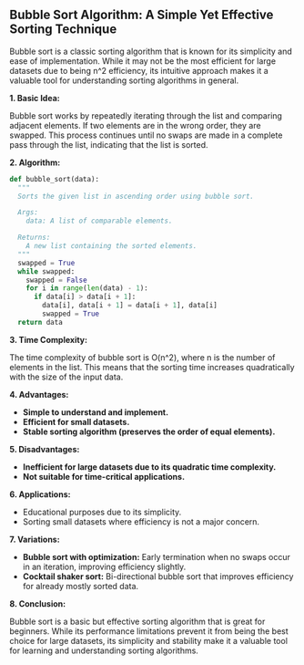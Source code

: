## Bubble Sort Algorithm: A Simple Yet Effective Sorting Technique

Bubble sort is a classic sorting algorithm that is known for its simplicity and ease of implementation. While it may not be the most efficient for large datasets due to being n^2 efficiency, its intuitive approach makes it a valuable tool for understanding sorting algorithms in general.

**1. Basic Idea:**

Bubble sort works by repeatedly iterating through the list and comparing adjacent elements. If two elements are in the wrong order, they are swapped. This process continues until no swaps are made in a complete pass through the list, indicating that the list is sorted.

**2. Algorithm:**


```python
def bubble_sort(data):
  """
  Sorts the given list in ascending order using bubble sort.

  Args:
    data: A list of comparable elements.

  Returns:
    A new list containing the sorted elements.
  """
  swapped = True
  while swapped:
    swapped = False
    for i in range(len(data) - 1):
      if data[i] > data[i + 1]:
        data[i], data[i + 1] = data[i + 1], data[i]
        swapped = True
  return data
```

**3. Time Complexity:**

The time complexity of bubble sort is O(n^2), where n is the number of elements in the list. This means that the sorting time increases quadratically with the size of the input data.

**4. Advantages:**

- **Simple to understand and implement.**
- **Efficient for small datasets.**
- **Stable sorting algorithm (preserves the order of equal elements).**

**5. Disadvantages:**

- **Inefficient for large datasets due to its quadratic time complexity.**
- **Not suitable for time-critical applications.**

**6. Applications:**

- Educational purposes due to its simplicity.
- Sorting small datasets where efficiency is not a major concern.

**7. Variations:**

- **Bubble sort with optimization:** Early termination when no swaps occur in an iteration, improving efficiency slightly.
- **Cocktail shaker sort:** Bi-directional bubble sort that improves efficiency for already mostly sorted data.

**8. Conclusion:**

Bubble sort is a basic but effective sorting algorithm that is great for beginners. While its performance limitations prevent it from being the best choice for large datasets, its simplicity and stability make it a valuable tool for learning and understanding sorting algorithms.